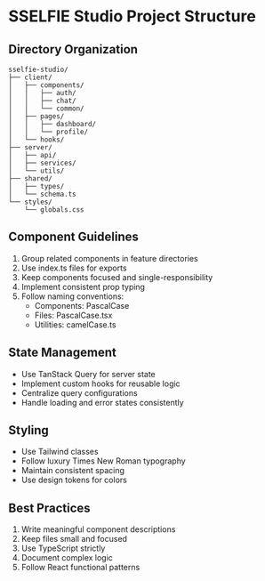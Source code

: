 # SSELFIE Studio Project Structure

## Directory Organization

```
sselfie-studio/
├── client/
│   ├── components/
│   │   ├── auth/
│   │   ├── chat/
│   │   └── common/
│   ├── pages/
│   │   ├── dashboard/
│   │   └── profile/
│   └── hooks/
├── server/
│   ├── api/
│   ├── services/
│   └── utils/
├── shared/
│   ├── types/
│   └── schema.ts
└── styles/
    └── globals.css
```

## Component Guidelines

1. Group related components in feature directories
2. Use index.ts files for exports
3. Keep components focused and single-responsibility
4. Implement consistent prop typing
5. Follow naming conventions:
   - Components: PascalCase
   - Files: PascalCase.tsx
   - Utilities: camelCase.ts

## State Management

- Use TanStack Query for server state
- Implement custom hooks for reusable logic
- Centralize query configurations
- Handle loading and error states consistently

## Styling

- Use Tailwind classes
- Follow luxury Times New Roman typography
- Maintain consistent spacing
- Use design tokens for colors

## Best Practices

1. Write meaningful component descriptions
2. Keep files small and focused
3. Use TypeScript strictly
4. Document complex logic
5. Follow React functional patterns